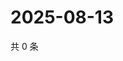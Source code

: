 # 2025-08-13

共 0 条

<!-- BEGIN ZHIHUQUESTIONS -->
<!-- 最后更新时间 Wed Aug 13 2025 07:11:50 GMT+0800 (China Standard Time) -->

<!-- END ZHIHUQUESTIONS -->
